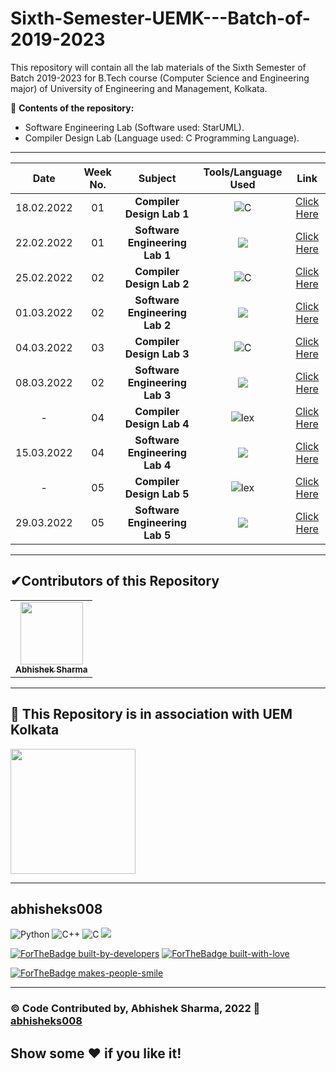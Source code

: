# Sixth-Semester-UEMK---Batch-of-2019-2023
This repository will contain all the lab materials of the Sixth Semester of Batch 2019-2023 for B.Tech course (Computer Science and Engineering major) of University of Engineering and Management, Kolkata.

🔴 **Contents of the repository:**
- Software Engineering Lab (Software used: StarUML).
- Compiler Design Lab (Language used: C Programming Language).

*****************************************************************************
| Date | Week No. | Subject | Tools/Language Used | Link |
| :---: |:---: |:---: |:---: |:---: |
|18.02.2022|01|**Compiler Design Lab 1**| <img alt = "C" src = "https://img.shields.io/badge/c-0000FF.svg?&style=for-the-badge&logo=c%2B%2B&ogoColor=white"> | [Click Here](/Compiler%20Design%20Lab/Assignment%201)|
|22.02.2022|01|**Software Engineering Lab 1**|<img src = "https://img.shields.io/badge/StarUML-C70039.svg?&style=for-the-badge&logo=StarUML%2B%2B&ogoColor=white">|[Click Here](https://github.com/abhisheks008/Sixth-Semester-UEMK---Batch-of-2019-2023/blob/main/Software%20Engineering%20Lab/Software%20Engg%20Lab%20-%20Assignment%201.pdf)|
|25.02.2022|02|**Compiler Design Lab 2**|<img alt = "C" src = "https://img.shields.io/badge/c-0000FF.svg?&style=for-the-badge&logo=c%2B%2B&ogoColor=white"> | [Click Here](Compiler%20Design%20Lab/Assignment%202)|
|01.03.2022|02|**Software Engineering Lab 2**|<img src = "https://img.shields.io/badge/StarUML-C70039.svg?&style=for-the-badge&logo=StarUML%2B%2B&ogoColor=white">|[Click Here](/Software%20Engineering%20Lab/Software%20Engineering%20Lab%20-%20Assignment%202.pdf)|
|04.03.2022|03|**Compiler Design Lab 3**|<img alt = "C" src = "https://img.shields.io/badge/c-0000FF.svg?&style=for-the-badge&logo=c%2B%2B&ogoColor=white"> | [Click Here](Compiler%20Design%20Lab/Assignment%203)|
|08.03.2022|02|**Software Engineering Lab 3**|<img src = "https://img.shields.io/badge/StarUML-C70039.svg?&style=for-the-badge&logo=StarUML%2B%2B&ogoColor=white">|[Click Here](/Software%20Engineering%20Lab/Software%20Engineering%20Lab%20-%20Assignment%203.pdf)|
|-|04|**Compiler Design Lab 4**|<img alt = "lex" src = "https://img.shields.io/badge/lex-E6E300.svg?&style=for-the-badge&logo=lex&ogoColor=black">|[Click Here](https://github.com/abhisheks008/Sixth-Semester-UEMK---Batch-of-2019-2023/tree/main/Compiler%20Design%20Lab/Assignment%204)|
|15.03.2022|04|**Software Engineering Lab 4**|<img src = "https://img.shields.io/badge/StarUML-C70039.svg?&style=for-the-badge&logo=StarUML%2B%2B&ogoColor=white">|[Click Here](https://github.com/abhisheks008/Sixth-Semester-UEMK---Batch-of-2019-2023/blob/main/Software%20Engineering%20Lab/Software%20Engineering%20Lab%20-%20Assignment%204.pdf)|
|-|05|**Compiler Design Lab 5**|<img alt = "lex" src = "https://img.shields.io/badge/lex-E6E300.svg?&style=for-the-badge&logo=lex&ogoColor=black">|[Click Here](https://github.com/abhisheks008/Sixth-Semester-UEMK---Batch-of-2019-2023/tree/main/Compiler%20Design%20Lab/Assignment%205)|
|29.03.2022|05|**Software Engineering Lab 5**|<img src = "https://img.shields.io/badge/StarUML-C70039.svg?&style=for-the-badge&logo=StarUML%2B%2B&ogoColor=white">|[Click Here](https://github.com/abhisheks008/Sixth-Semester-UEMK---Batch-of-2019-2023/blob/main/Software%20Engineering%20Lab/Software%20Engineering%20Lab%20-%20Assignment%205.pdf)|





***************************************************************************
<h2>✔Contributors of this Repository</h2>
<table>
  <tr>
<td align="center"><a href="https://github.com/abhisheks008"><img src="https://avatars.githubusercontent.com/u/68724349?v=4" width="100px;" alt=""/><br /><sub><b>Abhishek Sharma</b></sub></a></td>
    </tr>
  </table>
  
***************************************************************************
<h2>🏫 This Repository is in association with UEM Kolkata </h2>
<a href = "https://uem.edu.in/uem-kolkata/"><img src="https://uem.edu.in/app/themes/iem-group-wp-theme/resources/logo.png" width="200px" alt=""/> </a>

**************************************************************************
## abhisheks008
<img alt="Python" src="https://img.shields.io/badge/python%20-%2314354C.svg?&style=for-the-badge&logo=python&logoColor=white"/> <img alt="C++" src="https://img.shields.io/badge/c++%20-%2300599C.svg?&style=for-the-badge&logo=c%2B%2B&ogoColor=white"/>  <img alt = "C" src = "https://img.shields.io/badge/c-0000FF.svg?&style=for-the-badge&logo=c%2B%2B&ogoColor=white">   <img src = "https://img.shields.io/badge/StarUML-C70039.svg?&style=for-the-badge&logo=StarUML%2B%2B&ogoColor=white">

[![ForTheBadge built-by-developers](http://ForTheBadge.com/images/badges/built-by-developers.svg)](https://GitHub.com/Naereen/)
[![ForTheBadge built-with-love](http://ForTheBadge.com/images/badges/built-with-love.svg)](https://GitHub.com/Naereen/)

[![ForTheBadge makes-people-smile](http://ForTheBadge.com/images/badges/makes-people-smile.svg)](http://ForTheBadge.com)

***************************************

### ©️ Code Contributed by, Abhishek Sharma, 2022 :link: <a href = "https://github.com/abhisheks008"> abhisheks008 </a>
## Show some :heart: if you like it!

